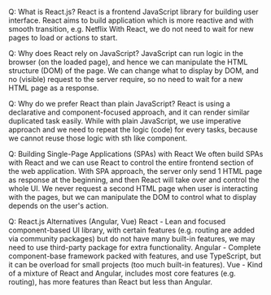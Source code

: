 Q: What is React.js?
React is a frontend JavaScript library for building user interface.
React aims to build application which is more reactive and with smooth transition, e.g. Netflix
With React, we do not need to wait for new pages to load or actions to start.

Q: Why does React rely on JavaScript?
JavaScript can run logic in the browser (on the loaded page), and hence we can manipulate the HTML structure (DOM) of the page.
We can change what to display by DOM, and no (visible) request to the server require, so no need to wait for a new HTML page as a response.

Q: Why do we prefer React than plain JavaScript?
React is using a declarative and component-focused approach, and it can render similar duplicated task easily.
While with plain JavaScript, we use imperative approach and we need to repeat the logic (code) for every tasks, because we cannot reuse those logic with sth like component.

Q: Building Single-Page Applications (SPAs) with React
We often build SPAs with React and we can use React to control the entire frontend section of the web application.
With SPA approach, the server only send 1 HTML page as response at the beginning, and then React will take over and control the whole UI.
We never request a second HTML page when user is interacting with the pages, but we can manipulate the DOM to control what to display depends on the user's action.

Q: React.js Alternatives (Angular, Vue)
React - Lean and focused component-based UI library, with certain features (e.g. routing are added via community packages) but do not have many built-in features, we may need to use third-party package for extra functionality.
Angular - Complete component-base framework packed with features, and use TypeScript, but it can be overload for small projects (too much built-in features).
Vue - Kind of a mixture of React and Angular, includes most core features (e.g. routing), has more features than React but less than Angular.
